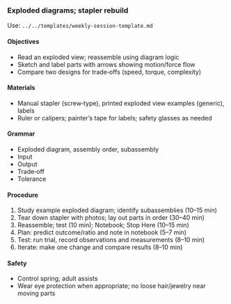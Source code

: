 ### Exploded diagrams; stapler rebuild

Use: `../../templates/weekly-session-template.md`

#### Objectives
- Read an exploded view; reassemble using diagram logic
- Sketch and label parts with arrows showing motion/force flow
- Compare two designs for trade‑offs (speed, torque, complexity)

#### Materials
- Manual stapler (screw‑type), printed exploded view examples (generic), labels
- Ruler or calipers; painter’s tape for labels; safety glasses as needed

#### Grammar
- Exploded diagram, assembly order, subassembly
- Input
- Output
- Trade‑off
- Tolerance

#### Procedure
1) Study example exploded diagram; identify subassemblies (10–15 min)
2) Tear down stapler with photos; lay out parts in order (30–40 min)
3) Reassemble; test (10 min); Notebook; Stop Here (10–15 min)
4) Plan: predict outcome/ratio and note in notebook (5–7 min)
5) Test: run trial, record observations and measurements (8–10 min)
6) Iterate: make one change and compare results (8–10 min)

#### Safety
- Control spring; adult assists
- Wear eye protection when appropriate; no loose hair/jewelry near moving parts

<!-- enriched: v1 -->
